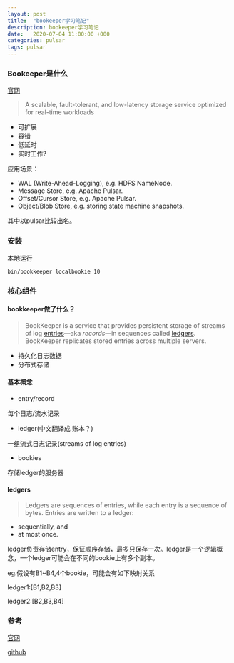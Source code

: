 ```yaml
---
layout: post
title:  "bookeeper学习笔记"
description: bookeeper学习笔记
date:   2020-07-04 11:00:00 +000
categories: pulsar
tags: pulsar
---
```


### Bookeeper是什么

[官网](https://bookkeeper.apache.org/docs/4.10.0/getting-started/installation/)

> A scalable, fault-tolerant, and low-latency storage service optimized for real-time workloads

- 可扩展
- 容错
- 低延时
- 实时工作?

应用场景：

- WAL (Write-Ahead-Logging), e.g. HDFS NameNode.
- Message Store, e.g. Apache Pulsar.
- Offset/Cursor Store, e.g. Apache Pulsar.
- Object/Blob Store, e.g. storing state machine snapshots.

其中以pulsar比较出名。

### 安装

本地运行

```shell
bin/bookkeeper localbookie 10
```

### 核心组件

#### bookkeeper做了什么？

> BookKeeper is a service that provides persistent storage of streams of log [entries](https://bookkeeper.apache.org/docs/latest/getting-started/concepts/#entries)—aka *records*—in sequences called [ledgers](https://bookkeeper.apache.org/docs/latest/getting-started/concepts/#ledgers). BookKeeper replicates stored entries across multiple servers.

- 持久化日志数据
- 分布式存储

#### 基本概念

- entry/record 

每个日志/流水记录

- ledger(中文翻译成 账本？)

一组流式日志记录(streams of log entries)

- bookies

存储ledger的服务器

#### ledgers

> Ledgers are sequences of entries, while each entry is a sequence of bytes. Entries are written to a ledger:

- sequentially, and
- at most once.

ledger负责存储entry，保证顺序存储，最多只保存一次。ledger是一个逻辑概念，一个ledger可能会在不同的bookie上有多个副本。

eg.假设有B1~B4,4个bookie，可能会有如下映射关系

ledger1:[B1,B2,B3]

ledger2:[B2,B3,B4]

### 参考

[官网](https://bookkeeper.apache.org/docs/4.10.0/getting-started/installation/)

[github](https://github.com/apache/bookkeeper)